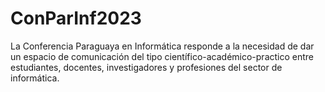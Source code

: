 # ConParInf2023
La Conferencia Paraguaya en Informática responde a la necesidad de dar un espacio de comunicación del tipo científico-académico-practico entre estudiantes, docentes, investigadores y profesiones del sector de informática.
